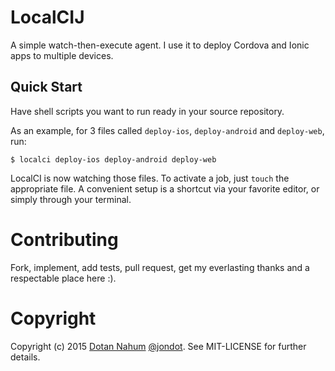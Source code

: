 # LocalCIJ

A simple watch-then-execute agent. I use it to deploy Cordova and Ionic apps to multiple devices.

## Quick Start

Have shell scripts you want to run ready in your source repository.

As an example, for 3 files called `deploy-ios`, `deploy-android` and
`deploy-web`, run:

```
$ localci deploy-ios deploy-android deploy-web
```

LocalCI is now watching those files. To activate a job, just `touch` the appropriate file.
A convenient setup is a shortcut via your favorite editor, or simply
through your terminal.



# Contributing

Fork, implement, add tests, pull request, get my everlasting thanks and a respectable place here :).


# Copyright

Copyright (c) 2015 [Dotan Nahum](http://gplus.to/dotan) [@jondot](http://twitter.com/jondot). See MIT-LICENSE for further details.




